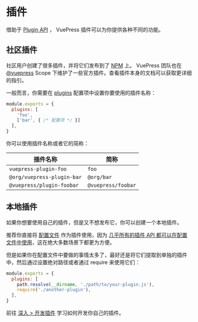# 插件

借助于 [Plugin API](../reference/plugin-api.md) ， VuePress 插件可以为你提供各种不同的功能。

## 社区插件

社区用户创建了很多插件，并将它们发布到了 [NPM](https://www.npmjs.com/search?q=keywords:vuepress-plugin) 上。 VuePress 团队也在 [@vuepress](https://www.npmjs.com/search?q=%40vuepress%20keywords%3Aplugin) Scope 下维护了一些官方插件。查看插件本身的文档可以获取更详细的指引。

一般而言，你需要在 [plugins](../reference/plugin-api.md#plugins) 配置项中设置你要使用的插件名称：

```js
module.exports = {
  plugins: [
    'foo',
    ['bar', { /* 配置项 */ }]
  ],
}
```

你可以使用插件名称或者它的简称：

|          插件名称          |         简称         |
|---------------------------|---------------------|
| `vuepress-plugin-foo`     | `foo`               |
| `@org/vuepress-plugin-bar`| `@org/bar`          |
| `@vuepress/plugin-foobar` | `@vuepress/foobar`  |

## 本地插件

如果你想要使用自己的插件，但是又不想发布它，你可以创建一个本地插件。

推荐你直接将 [配置文件](./configuration.md#配置文件) 作为插件使用，因为 [几乎所有的插件 API 都可以在配置文件中使用](../reference/config.md#插件-api)，这在绝大多数场景下都更为方便。

但是如果你在配置文件中要做的事情太多了，最好还是将它们提取到单独的插件中，然后通过设置绝对路径或者通过 require 来使用它们：

```js
module.exports = {
  plugins: [
    path.resolve(__dirname, './path/to/your-plugin.js'),
    require('./another-plugin'),
  ],
}
```

前往 [深入 > 开发插件](./advanced/plugin.md) 学习如何开发你自己的插件。
